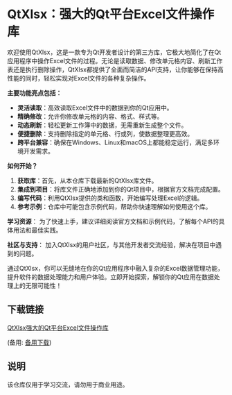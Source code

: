 # QtXlsx：强大的Qt平台Excel文件操作库

欢迎使用QtXlsx，这是一款专为Qt开发者设计的第三方库，它极大地简化了在Qt应用程序中操作Excel文件的过程。无论是读取数据、修改单元格内容、刷新工作表还是执行删除操作，QtXlsx都提供了全面而简洁的API支持，让你能够在保持高性能的同时，轻松实现对Excel文件的各种复杂操作。

**主要功能亮点包括：**
- **灵活读取**：高效读取Excel文件中的数据到你的Qt应用中。
- **精确修改**：允许你修改单元格的内容、格式、样式等。
- **动态刷新**：轻松更新工作簿中的数据，无需重新生成整个文件。
- **便捷删除**：支持删除指定的单元格、行或列，使数据整理更高效。
- **跨平台兼容**：确保在Windows、Linux和macOS上都能稳定运行，满足多环境开发需求。

**如何开始？**
1. **获取库**：首先，从本仓库下载最新的QtXlsx库文件。
2. **集成到项目**：将库文件正确地添加到你的Qt项目中，根据官方文档完成配置。
3. **编写代码**：利用QtXlsx提供的类和函数，开始编写处理Excel的逻辑。
4. **参考示例**：仓库中可能包含示例代码，帮助你快速理解如何使用这个库。

**学习资源**：
为了快速上手，建议详细阅读官方文档和示例代码，了解每个API的具体用法和最佳实践。

**社区与支持**：
加入QtXlsx的用户社区，与其他开发者交流经验，解决在项目中遇到的问题。

通过QtXlsx，你可以无缝地在你的Qt应用程序中融入复杂的Excel数据管理功能，提升软件的数据处理能力和用户体验。立即开始探索，解锁你的Qt应用在数据处理上的无限可能性！

## 下载链接
[QtXlsx强大的Qt平台Excel文件操作库](https://pan.quark.cn/s/c39a1af13c5b) 

(备用: [备用下载](https://pan.baidu.com/s/1WhPkbY7iUanGFZX0312HAg?pwd=3l1g))

## 说明

该仓库仅用于学习交流，请勿用于商业用途。
